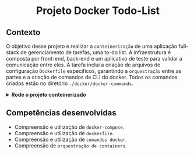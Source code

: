 # <p align="center">Projeto Docker Todo-List</p>

## Contexto

O objetivo desse projeto é realizar a `conteinerização` de uma aplicação full-stack de gerenciamento de tarefas, uma to-do list. A infraestrutura é composta por front-end, back-end e um aplicativo de teste para validar a comunicação entre eles. A tarefa inclui a criação de arquivos de configuração `Dockerfile` específicos, garantindo a `orquestração` entre as partes e a criação de comandos de CLI do docker. Todos os comandos criados estão no diretório `./docker/docker-commands`.

<details>

<summary><strong>Rode o projeto conteinerizado</strong></summary><br>

> ⚠️ É preciso ter o [Docker](https://www.docker.com/get-started/) instalado em sua máquina.

> ⚠️ É preciso ter o [Node](https://nodejs.org/en) instalado em sua máquina.

Clone o repositório:

```JSON
git clone git@github.com:mairess/project-docker-todo-list.git
```

O `docker compose` está em `project-docker-todo-list/docker` é preciso entrar nesse diretório:

```JSON
cd docker
```

Suba o container:

```JSON
docker compose up -d
```

O front estará disponível na porta `3000`:

```HTML
http://localhost:3000
```

O back estará disponível na porta `3001`:

```HTML
http://localhost:3001/tasks
```

</details>

## Competências desenvolvidas

- Compreensão e utilização de `docker-compose`.
- Compreensão e utilização de `dockerfile`.
- Compreensão e utilização de `comandos docker`.
- Compreensão de `orquestração de containers`.
